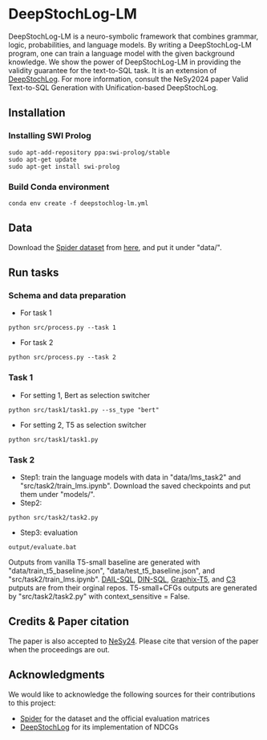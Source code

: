# DeepStochLog-LM

DeepStochLog-LM is a neuro-symbolic framework that combines grammar, logic, probabilities, and language models.
By writing a DeepStochLog-LM program, one can train a language model with the given background knowledge.
We show the power of DeepStochLog-LM in providing the validity guarantee for the text-to-SQL task.
It is an extension of [DeepStochLog](https://github.com/ML-KULeuven/deepstochlog).
For more information, consult the NeSy2024 paper Valid Text-to-SQL Generation with Unification-based DeepStochLog.

## Installation

### Installing SWI Prolog
```
sudo apt-add-repository ppa:swi-prolog/stable
sudo apt-get update
sudo apt-get install swi-prolog
```

### Build Conda environment
```
conda env create -f deepstochlog-lm.yml
```


## Data
Download the [Spider dataset](https://yale-lily.github.io/spider) from [here](https://drive.usercontent.google.com/download?id=1iRDVHLr4mX2wQKSgA9J8Pire73Jahh0m&export=download&authuser=0), and put it under "data/".

## Run tasks

### Schema and data preparation
- For task 1
```
python src/process.py --task 1
```
- For task 2
```
python src/process.py --task 2
```

### Task 1
- For setting 1, Bert as selection switcher
```
python src/task1/task1.py --ss_type "bert"
```
- For setting 2, T5 as selection switcher
```
python src/task1/task1.py
```

### Task 2
- Step1: train the language models with data in "data/lms_task2" and "src/task2/train_lms.ipynb". Download the saved checkpoints and put them under "models/".
- Step2: 
```
python src/task2/task2.py
```
- Step3: evaluation
```
output/evaluate.bat
```
Outputs from vanilla T5-small baseline are generated with "data/train_t5_baseline.json", "data/test_t5_baseline.json", and "src/task2/train_lms.ipynb". [DAIL-SQL](https://github.com/BeachWang/DAIL-SQL), [DIN-SQL](https://github.com/MohammadrezaPourreza/Few-shot-NL2SQL-with-prompting), [Graphix-T5](https://github.com/AlibabaResearch/DAMO-ConvAI/tree/main/graphix), and [C3](https://github.com/bigbigwatermalon/C3SQL) putputs are from their orginal repos.
T5-small+CFGs outputs are generated by "src/task2/task2.py" with context_sensitive = False.

## Credits & Paper citation

The paper is also accepted to [NeSy24]([https://aaai.org/Conferences/AAAI-22/](https://sites.google.com/view/nesy2024)).
Please cite that version of the paper when the proceedings are out.

## Acknowledgments

We would like to acknowledge the following sources for their contributions to this project:
- [Spider](https://arxiv.org/abs/1809.08887) for the dataset and the official evaluation matrices
- [DeepStochLog](https://arxiv.org/abs/2106.12574) for its implementation of NDCGs 


